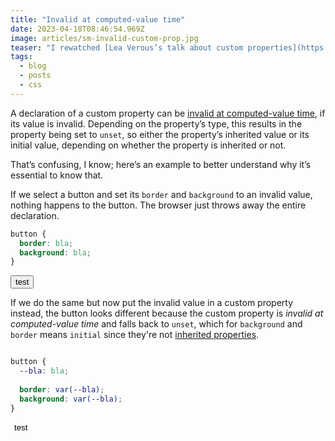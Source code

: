 ```yaml
---
title: "Invalid at computed-value time"
date: 2023-04-18T08:46:54.969Z
image: articles/sm-invalid-custom-prop.jpg
teaser: "I rewatched [Lea Verous’s talk about custom properties](https://www.youtube.com/watch?v=ZuZizqDF4q8) recently and learned something I missed the first time I watched it."
tags:
  - blog
  - posts
  - css
---
```


A declaration of a custom property can be [invalid at computed-value time](https://www.w3.org/TR/css-variables-1/#invalid-variables), if its value is invalid. Depending on the property’s type, this results in the property being set to `unset`, so either the property’s inherited value or its initial value, depending on whether the property is inherited or not.

That’s confusing, I know; here’s an example to better understand why it’s essential to know that.

If we select a button and set its `border` and `background` to an invalid value, nothing happens to the button. The browser just throws away the entire declaration.


<style>
  .sample1 button {
button {
  border: bla;
  background: bla;
}
  }

  .sample2 button {
    --bla: bla;

    border: var(--bla);
    background: var(--bla);
  }
</style>

```css
button {
  border: bla;
  background: bla;
}
```

<div data-sample="demo" class="sample1">
  <button>test</button>
</div>


If we do the same but now put the invalid value in a custom property instead, the button looks different because the custom property is _invalid at computed-value time_ and falls back to `unset`, which for `background` and `border` means `initial` since they're not [inherited properties](https://developer.mozilla.org/en-US/docs/Web/CSS/Inheritance#inherited_properties).

```css

button {
  --bla: bla;
  
  border: var(--bla);
  background: var(--bla);
}
```

<div data-sample="demo" class="sample2">
  <button>test</button>
</div>